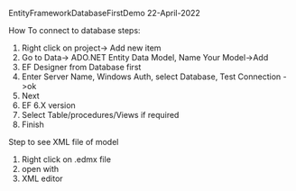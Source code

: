 EntityFrameworkDatabaseFirstDemo 22-April-2022

How To connect to database steps:
1) Right click on project-> Add new item
2) Go to Data-> ADO.NET Entity Data Model, Name Your Model->Add
3) EF Designer from Database first
4) Enter Server Name,  Windows Auth, select Database, Test Connection ->ok
5) Next
6) EF 6.X version
7) Select Table/procedures/Views if required
8) Finish

Step to see XML file of model 
1) Right click on .edmx file
2) open with
3) XML editor
